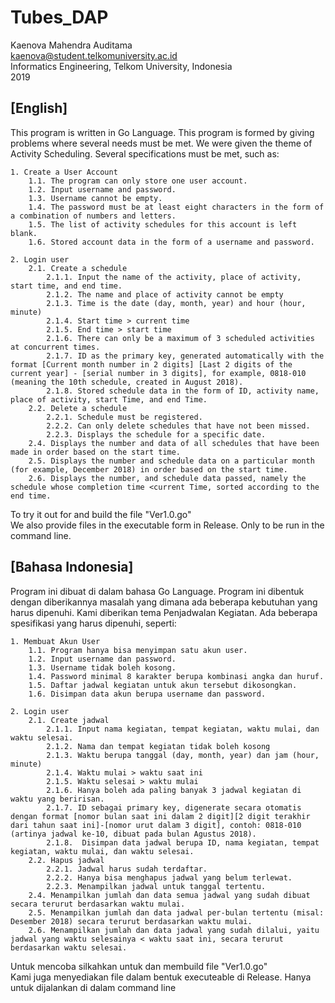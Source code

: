 
# Tubes_DAP

Kaenova Mahendra Auditama<br>
kaenova@student.telkomuniversity.ac.id<br>
Informatics Engineering, Telkom University, Indonesia<br>
2019

  

## [English]

This program is written in Go Language. This program is formed by giving problems where several needs must be met. We were given the theme of Activity Scheduling. Several specifications must be met, such as:

  
```
1. Create a User Account
    1.1. The program can only store one user account.
    1.2. Input username and password.
    1.3. Username cannot be empty.
    1.4. The password must be at least eight characters in the form of a combination of numbers and letters.
    1.5. The list of activity schedules for this account is left blank.
    1.6. Stored account data in the form of a username and password.
 
2. Login user
    2.1. Create a schedule
        2.1.1. Input the name of the activity, place of activity, start time, and end time.
        2.1.2. The name and place of activity cannot be empty
        2.1.3. Time is the date (day, month, year) and hour (hour, minute)
        2.1.4. Start time > current time
        2.1.5. End time > start time
        2.1.6. There can only be a maximum of 3 scheduled activities at concurrent times.
        2.1.7. ID as the primary key, generated automatically with the format [Current month number in 2 digits] [Last 2 digits of the current year] - [serial number in 3 digits], for example, 0818-010 (meaning the 10th schedule, created in August 2018).
        2.1.8. Stored schedule data in the form of ID, activity name, place of activity, start Time, and end Time.
    2.2. Delete a schedule
        2.2.1. Schedule must be registered.
        2.2.2. Can only delete schedules that have not been missed.
        2.2.3. Displays the schedule for a specific date.
    2.4. Displays the number and data of all schedules that have been made in order based on the start time.
    2.5. Displays the number and schedule data on a particular month (for example, December 2018) in order based on the start time.
    2.6. Displays the number, and schedule data passed, namely the schedule whose completion time <current Time, sorted according to the end time.

```
  
To try it out for and build the file "Ver1.0.go" <br>
We also provide files in the executable form in Release. Only to be run in the command line.

  

## [Bahasa Indonesia]

Program ini dibuat di dalam bahasa Go Language. Program ini dibentuk dengan diberikannya masalah yang dimana ada beberapa kebutuhan yang harus dipenuhi. Kami diberikan tema Penjadwalan Kegiatan. Ada beberapa spesifikasi yang harus dipenuhi, seperti:

  
```
1. Membuat Akun User
	1.1. Program hanya bisa menyimpan satu akun user.
	1.2. Input username dan password.
	1.3. Username tidak boleh kosong.
	1.4. Password minimal 8 karakter berupa kombinasi angka dan huruf.
	1.5. Daftar jadwal kegiatan untuk akun tersebut dikosongkan.
	1.6. Disimpan data akun berupa username dan password.

2. Login user
	2.1. Create jadwal
		2.1.1. Input nama kegiatan, tempat kegiatan, waktu mulai, dan waktu selesai.
		2.1.2. Nama dan tempat kegiatan tidak boleh kosong
		2.1.3. Waktu berupa tanggal (day, month, year) dan jam (hour, minute)
		2.1.4. Waktu mulai > waktu saat ini
		2.1.5. Waktu selesai > waktu mulai
		2.1.6. Hanya boleh ada paling banyak 3 jadwal kegiatan di waktu yang beririsan.
		2.1.7. ID sebagai primary key, digenerate secara otomatis dengan format [nomor bulan saat ini dalam 2 digit][2 digit terakhir dari tahun saat ini]-[nomor urut dalam 3 digit], contoh: 0818-010 (artinya jadwal ke-10, dibuat pada bulan Agustus 2018).
		2.1.8.  Disimpan data jadwal berupa ID, nama kegiatan, tempat kegiatan, waktu mulai, dan waktu selesai.
	2.2. Hapus jadwal
		2.2.1. Jadwal harus sudah terdaftar.
		2.2.2. Hanya bisa menghapus jadwal yang belum terlewat.
		2.2.3. Menampilkan jadwal untuk tanggal tertentu.
	2.4. Menampilkan jumlah dan data semua jadwal yang sudah dibuat secara terurut berdasarkan waktu mulai.
	2.5. Menampilkan jumlah dan data jadwal per-bulan tertentu (misal: Desember 2018) secara terurut berdasarkan waktu mulai.
	2.6. Menampilkan jumlah dan data jadwal yang sudah dilalui, yaitu jadwal yang waktu selesainya < waktu saat ini, secara terurut berdasarkan waktu selesai.

```
  
Untuk mencoba silkahkan untuk dan membuild file "Ver1.0.go"<br>
Kami juga menyediakan file dalam bentuk executeable di Release. Hanya untuk dijalankan di dalam command line